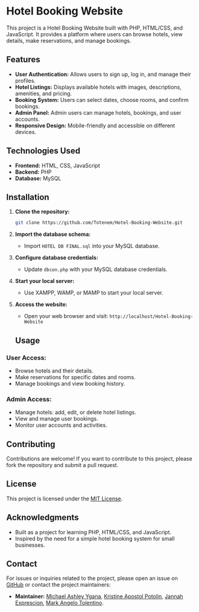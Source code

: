 # Hotel Booking Website

This project is a Hotel Booking Website built with PHP, HTML/CSS, and JavaScript. It provides a platform where users can browse hotels, view details, make reservations, and manage bookings.

## Features

- **User Authentication:** Allows users to sign up, log in, and manage their profiles.
- **Hotel Listings:** Displays available hotels with images, descriptions, amenities, and pricing.
- **Booking System:** Users can select dates, choose rooms, and confirm bookings.
- **Admin Panel:** Admin users can manage hotels, bookings, and user accounts.
- **Responsive Design:** Mobile-friendly and accessible on different devices.

## Technologies Used

- **Frontend:** HTML, CSS, JavaScript
- **Backend:** PHP
- **Database:** MySQL

## Installation

1. **Clone the repository:**

   ```bash
   git clone https://github.com/Totenem/Hotel-Booking-Website.git
2. **Import the database schema:**

   - Import `HOTEL DB FINAL.sql` into your MySQL database.

3. **Configure database credentials:**

   - Update `dbcon.php` with your MySQL database credentials.

4. **Start your local server:**

   - Use XAMPP, WAMP, or MAMP to start your local server.

5. **Access the website:**

   - Open your web browser and visit: `http://localhost/Hotel-Booking-Website`
   ## Usage

### User Access:
- Browse hotels and their details.
- Make reservations for specific dates and rooms.
- Manage bookings and view booking history.

### Admin Access:
- Manage hotels: add, edit, or delete hotel listings.
- View and manage user bookings.
- Monitor user accounts and activities.

## Contributing

Contributions are welcome! If you want to contribute to this project, please fork the repository and submit a pull request.

## License

This project is licensed under the [MIT License](LICENSE).

## Acknowledgments

- Built as a project for learning PHP, HTML/CSS, and JavaScript.
- Inspired by the need for a simple hotel booking system for small businesses.

## Contact

For issues or inquiries related to the project, please open an issue on [GitHub](https://github.com/Totenem/Hotel-Booking-Website/issues) or contact the project maintainers:

- **Maintainer:** [Michael Ashley Ygana](mailto:yganamichaelashley@gmail.com), [Kristine Apostol Potolin](mailto:kapotolin@ccc.edu.ph), [Jannah Exprescion](mailto:jrexprescion@ccc.edu.ph), [Mark Angelo Tolentino](mailto:mbtolentino@ccc.edu.ph).
